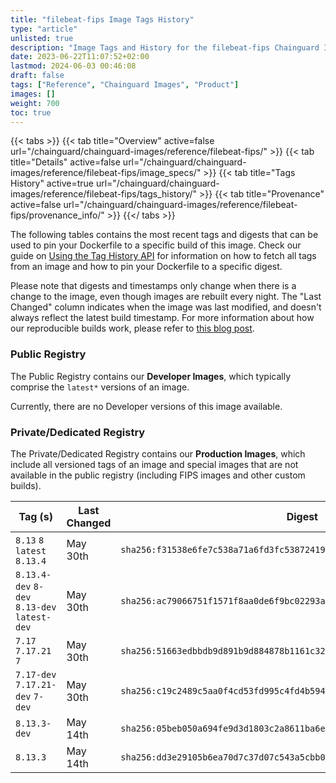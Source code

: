 ```yaml
---
title: "filebeat-fips Image Tags History"
type: "article"
unlisted: true
description: "Image Tags and History for the filebeat-fips Chainguard Image"
date: 2023-06-22T11:07:52+02:00
lastmod: 2024-06-03 00:46:08
draft: false
tags: ["Reference", "Chainguard Images", "Product"]
images: []
weight: 700
toc: true
---
```


{{< tabs >}}
{{< tab title="Overview" active=false url="/chainguard/chainguard-images/reference/filebeat-fips/" >}}
{{< tab title="Details" active=false url="/chainguard/chainguard-images/reference/filebeat-fips/image_specs/" >}}
{{< tab title="Tags History" active=true url="/chainguard/chainguard-images/reference/filebeat-fips/tags_history/" >}}
{{< tab title="Provenance" active=false url="/chainguard/chainguard-images/reference/filebeat-fips/provenance_info/" >}}
{{</ tabs >}}

The following tables contains the most recent tags and digests that can be used to pin your Dockerfile to a specific build of this image. Check our guide on [Using the Tag History API](/chainguard/chainguard-images/using-the-tag-history-api/) for information on how to fetch all tags from an image and how to pin your Dockerfile to a specific digest.

Please note that digests and timestamps only change when there is a change to the image, even though images are rebuilt every night. The "Last Changed" column indicates when the image was last modified, and doesn't always reflect the latest build timestamp. For more information about how our reproducible builds work, please refer to [this blog post](https://www.chainguard.dev/unchained/reproducing-chainguards-reproducible-image-builds).

### Public Registry
The Public Registry contains our **Developer Images**, which typically comprise the `latest*` versions of an image.

Currently, there are no Developer versions of this image available.

### Private/Dedicated Registry
The Private/Dedicated Registry contains our **Production Images**, which include all versioned tags of an image and special images that are not available in the public registry (including FIPS images and other custom builds).

| Tag (s)                                       | Last Changed | Digest                                                                    |
|-----------------------------------------------|--------------|---------------------------------------------------------------------------|
|  `8.13` `8` `latest` `8.13.4`                 | May 30th     | `sha256:f31538e6fe7c538a71a6fd3fc5387241930c1d4a15d639a3d6d97327511c8d84` |
|  `8.13.4-dev` `8-dev` `8.13-dev` `latest-dev` | May 30th     | `sha256:ac79066751f1571f8aa0de6f9bc02293a73252fc19f63ff368a241b85ee577c6` |
|  `7.17` `7.17.21` `7`                         | May 30th     | `sha256:51663edbbdb9d891b9d884878b1161c3268b6cbe223a7893b2e6dca40f2ccf8b` |
|  `7.17-dev` `7.17.21-dev` `7-dev`             | May 30th     | `sha256:c19c2489c5aa0f4cd53fd995c4fd4b594bbc103985fc906cd4270e0c36b97640` |
|  `8.13.3-dev`                                 | May 14th     | `sha256:05beb050a694fe9d3d1803c2a8611ba6ec4fd6fa2360024bac3fe5dd19f33d69` |
|  `8.13.3`                                     | May 14th     | `sha256:dd3e29105b6ea70d7c37d07c543a5cbb0468e4f5974ac5585a028af21914633c` |

